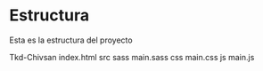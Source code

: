 # Estructura

Esta es la estructura del proyecto

Tkd-Chivsan
index.html
src
sass
main.sass
css
main.css
js
main.js
